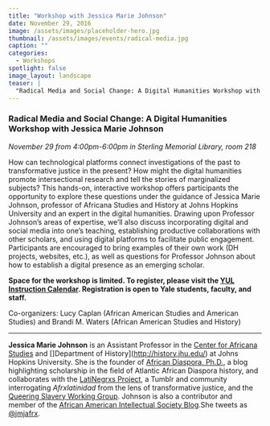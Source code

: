 ```yaml
---
title: "Workshop with Jessica Marie Johnson"
date: November 29, 2016
image: /assets/images/placeholder-hero.jpg
thumbnail: /assets/images/events/radical-media.jpg
caption: ""
categories: 
  - Workshops
spotlight: false 
image_layout: landscape
teaser: |
  "Radical Media and Social Change: A Digital Humanities Workshop with Jessica Marie Johnson November 29 from 4:00pm-6:00pm in Sterling Memorial Library, room 218 How can technological platforms connect..."
---
```


### Radical Media and Social Change: A Digital Humanities Workshop with Jessica Marie Johnson
*November 29 from 4:00pm-6:00pm in Sterling Memorial Library, room 218*  

How can technological platforms connect investigations of the past to transformative justice in the present? How might the digital humanities promote intersectional research and tell the stories of marginalized subjects? This hands-on, interactive workshop offers participants the opportunity to explore these questions under the guidance of Jessica Marie Johnson, professor of Africana Studies and History at Johns Hopkins University and an expert in the digital humanities. Drawing upon Professor Johnson’s areas of expertise, we’ll also discuss incorporating digital and social media into one’s teaching, establishing productive collaborations with other scholars, and using digital platforms to facilitate public engagement. Participants are encouraged to bring examples of their own work (DH projects, websites, etc.), as well as questions for Professor Johnson about how to establish a digital presence as an emerging scholar.

**Space for the workshop is limited. To register, please visit the [YUL Instruction Calendar](http://schedule.yale.edu/event/2966935). Registration is open to Yale students, faculty, and staff.**

Co-organizers: Lucy Caplan (African American Studies and American Studies) and Brandi M. Waters (African American Studies and History)

---

**Jessica Marie Johnson** is an Assistant Professor in the [Center for Africana Studies](http://krieger.jhu.edu/africana/) and []Department of History](http://history.jhu.edu/) at Johns Hopkins University. She is the founder of [African Diaspora, Ph.D.](http://africandiasporaphd.com/), a blog highlighting scholarship in the field of Atlantic African Diaspora history, and collaborates with the [LatiNegrxs Project](http://lati-negros.tumblr.com/), a Tumblr and community interrogating *Afrxlatinidad* from the lens of transformative justice, and the [Queering Slavery Working Group](http://qswg.tumblr.com/). Johnson is also a contributor and member of the [African American Intellectual Society Blog](http://aaihs.org/author/jmjohnson/).She tweets as [@jmjafrx](https://twitter.com/jmjafrx).